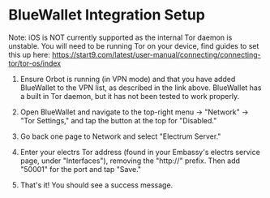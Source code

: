 # BlueWallet Integration Setup

Note: iOS is NOT currently supported as the internal Tor daemon is unstable.  You will need to be running Tor on your device, find guides to set this up here: https://start9.com/latest/user-manual/connecting/connecting-tor/tor-os/index

1. Ensure Orbot is running (in VPN mode) and that you have added BlueWallet to the VPN list, as described in the link above.  BlueWallet has a built in Tor daemon, but it has not been tested to work properly.

1. Open BlueWallet and navigate to the top-right menu -> "Network" -> "Tor Settings," and tap the button at the top for "Disabled."  

1. Go back one page to Network and select "Electrum Server."  
    
1. Enter your electrs Tor address (found in your Embassy's electrs service page, under "Interfaces"), removing the "http://" prefix.  Then add "50001" for the port and tap "Save."

1. That's it!  You should see a success message.